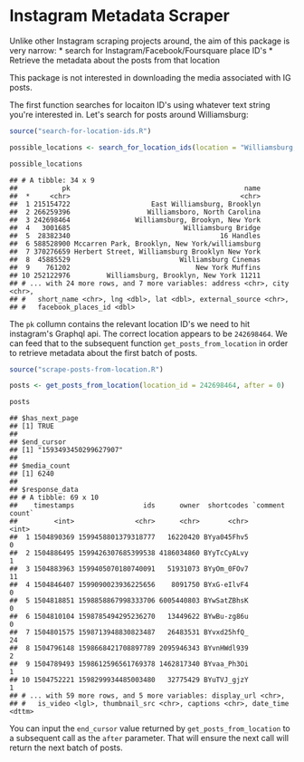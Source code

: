 Instagram Metadata Scraper
================

Unlike other Instagram scraping projects around, the aim of this package is very narrow: \* search for Instagram/Facebook/Foursquare place ID's \* Retrieve the metadata about the posts from that location

This package is not interested in downloading the media associated with IG posts.

The first function searches for locaiton ID's using whatever text string you're interested in. Let's search for posts around Williamsburg:

``` r
source("search-for-location-ids.R")

possible_locations <- search_for_location_ids(location = "Williamsburg, New York")

possible_locations
```

    ## # A tibble: 34 x 9
    ##           pk                                           name
    ##  *     <chr>                                          <chr>
    ##  1 215154722                    East Williamsburg, Brooklyn
    ##  2 266259396                   Williamsboro, North Carolina
    ##  3 242698464                Williamsburg, Brookyn, New York
    ##  4   3001685                            Williamsburg Bridge
    ##  5  28382340                                     16 Handles
    ##  6 588528900 Mccarren Park, Brooklyn, New York/williamsburg
    ##  7 370276659 Herbert Street, Williamsburg Brooklyn New York
    ##  8  45885529                           Williamsburg Cinemas
    ##  9    761202                               New York Muffins
    ## 10 252122976         Williamsburg, Brooklyn, New York 11211
    ## # ... with 24 more rows, and 7 more variables: address <chr>, city <chr>,
    ## #   short_name <chr>, lng <dbl>, lat <dbl>, external_source <chr>,
    ## #   facebook_places_id <dbl>

The `pk` collumn contains the relevant location ID's we need to hit instagram's Graphql api. The correct location appears to be `242698464`. We can feed that to the subsequent function `get_posts_from_location` in order to retrieve metadata about the first batch of posts.

``` r
source("scrape-posts-from-location.R")

posts <- get_posts_from_location(location_id = 242698464, after = 0)

posts
```

    ## $has_next_page
    ## [1] TRUE
    ## 
    ## $end_cursor
    ## [1] "1593493450299627907"
    ## 
    ## $media_count
    ## [1] 6240
    ## 
    ## $response_data
    ## # A tibble: 69 x 10
    ##    timestamps                 ids      owner  shortcodes `comment count`
    ##         <int>               <chr>      <chr>       <chr>           <int>
    ##  1 1504890369 1599458801379318777   16220420 BYya045Fhv5               0
    ##  2 1504886495 1599426307685399538 4186034860 BYyTcCyALvy               1
    ##  3 1504883963 1599405070180740091   51931073 BYyOm_0FOv7              11
    ##  4 1504846407 1599090023936225656    8091750 BYxG-eIlvF4               0
    ##  5 1504818851 1598858867998333706 6005440803 BYwSatZBhsK               0
    ##  6 1504810104 1598785494295236270   13449622 BYwBu-zg86u               0
    ##  7 1504801575 1598713948830823487   26483531 BYvxd25hfQ_              24
    ##  8 1504796148 1598668421708897789 2095946343 BYvnHWdl939               2
    ##  9 1504789493 1598612596561769378 1462817340 BYvaa_Ph3Oi               1
    ## 10 1504752221 1598299934485003480   32775429 BYuTVJ_gjzY               1
    ## # ... with 59 more rows, and 5 more variables: display_url <chr>,
    ## #   is_video <lgl>, thumbnail_src <chr>, captions <chr>, date_time <dttm>

You can input the `end_cursor` value returned by `get_posts_from_location` to a subsequent call as the `after` parameter. That will ensure the next call will return the next batch of posts.
